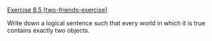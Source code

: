 [Exercise 8.5 \[two-friends-exercise\]](ex_5/)


Write down a logical sentence such that every world in which it is true
contains exactly two objects.
